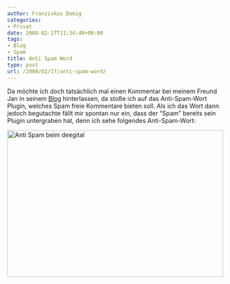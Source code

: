```yaml
---
author: Franziskus Domig
categories:
- Privat
date: 2008-02-17T11:34:40+00:00
tags:
- Blog
- Spam
title: Anti Spam Word
type: post
url: /2008/02/17/anti-spam-word/
---
```


Da möchte ich doch tatsächlich mal einen Kommentar bei meinem Freund Jan in seinem [Blog][1] hinterlassen, da stoße ich auf das Anti-Spam-Wort Plugin, welches Spam freie Kommentare bieten soll. Als ich das Wort dann jedoch begutachte fällt mir spontan nur ein, dass der &#8220;Spam&#8221; bereits sein Plugin untergraben hat, denn ich sehe folgendes Anti-Spam-Wort:

[<img src="https://seric.at/blog/uploads/2008/02/deegital_comments.png" rel="attachment wp-att-18" alt="Anti Spam beim deegital" title="deegital_comments" class="align-none" height="340" width="500" />][2]

 [1]: http://www.deegital.de
 [2]: http://seric.at/blog/uploads/2008/02/deegital_comments.png
